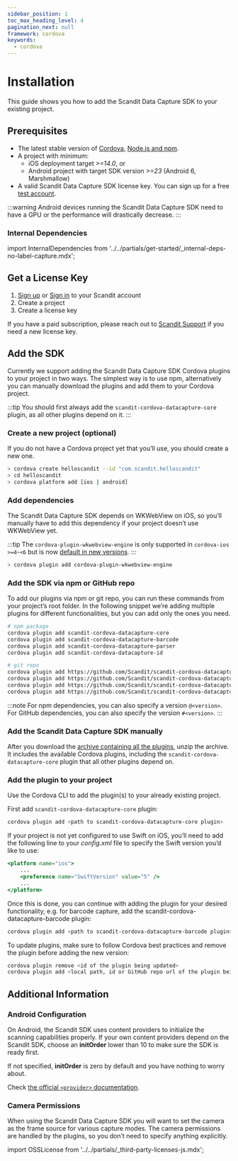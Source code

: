 ```yaml
---
sidebar_position: 1
toc_max_heading_level: 4
pagination_next: null
framework: cordova
keywords:
  - cordova
---
```


# Installation

This guide shows you how to add the Scandit Data Capture SDK to your existing project.

## Prerequisites

- The latest stable version of [Cordova](https://github.com/apache/cordova-cli#installation), [Node.js and npm](https://nodejs.org/en/download/).
- A project with minimum:
	- iOS deployment target _>=14.0_, or
	- Android project with target SDK version _>=23_ (Android 6, Marshmallow)
- A valid Scandit Data Capture SDK license key. You can sign up for a free [test account](https://ssl.scandit.com/dashboard/sign-up?p=test&utm%5Fsource=documentation).

:::warning
Android devices running the Scandit Data Capture SDK need to have a GPU or the performance will drastically decrease.
:::

### Internal Dependencies

import InternalDependencies from '../../partials/get-started/_internal-deps-no-label-capture.mdx';

<InternalDependencies/>

## Get a License Key

1. [Sign up](https://ssl.scandit.com/dashboard/sign-up?p=test) or [Sign in](https://ssl.scandit.com/dashboard/sign-in) to your Scandit account
2. Create a project
3. Create a license key

If you have a paid subscription, please reach out to [Scandit Support](mailto:support@scandit.com) if you need a new license key.

## Add the SDK

Currently we support adding the Scandit Data Capture SDK Cordova plugins to your project in two ways. The simplest way is to use npm, alternatively you can manually download the plugins and add them to your Cordova project.

:::tip
You should first always add the `scandit-cordova-datacapture-core` plugin, as all other plugins depend on it.
:::

### Create a new project (optional)

If you do not have a Cordova project yet that you’ll use, you should create a new one.

```sh
> cordova create helloscandit --id "com.scandit.helloscandit"
> cd helloscandit
> cordova platform add [ios | android]
```

### Add dependencies

The Scandit Data Capture SDK depends on WKWebView on iOS, so you’ll manually have to add this dependency if your project doesn’t use WKWebView yet.

:::tip
The `cordova-plugin-wkwebview-engine` is only supported in `cordova-ios`  `>=4`-`<6` but is now [default in new versions](https://github.com/apache/cordova-plugin-wkwebview-engine?tab=readme-ov-file#deprecation-notice).
:::

```sh
> cordova plugin add cordova-plugin-wkwebview-engine
```

### Add the SDK via npm or GitHub repo

To add our plugins via npm or git repo, you can run these commands from your project’s root folder. In the following snippet we’re adding multiple plugins for different functionalities, but you can add only the ones you need.

```sh
# npm package
cordova plugin add scandit-cordova-datacapture-core
cordova plugin add scandit-cordova-datacapture-barcode
cordova plugin add scandit-cordova-datacapture-parser
cordova plugin add scandit-cordova-datacapture-id

# git repo
cordova plugin add https://github.com/Scandit/scandit-cordova-datacapture-core.git
cordova plugin add https://github.com/Scandit/scandit-cordova-datacapture-barcode.git
cordova plugin add https://github.com/Scandit/scandit-cordova-datacapture-parser.git
cordova plugin add https://github.com/Scandit/scandit-cordova-datacapture-id.git
```

:::note
For npm dependencies, you can also specify a version `@<version>`. For GitHub dependencies, you can also specify the version `#<version>`.
:::

### Add the Scandit Data Capture SDK manually

After you download the [archive containing all the plugins](https://ssl.scandit.com/dashboard/downloads), unzip the archive. It includes the available Cordova plugins, including the `scandit-cordova-datacapture-core` plugin that all other plugins depend on.

### Add the plugin to your project

Use the Cordova CLI to add the plugin(s) to your already existing project.

First add `scandit-cordova-datacapture-core` plugin:

```sh
cordova plugin add <path to scandit-cordova-datacapture-core plugin>
```

If your project is not yet configured to use Swift on iOS, you’ll need to add the following line to your _config.xml_ file to specify the Swift version you’d like to use:

```jsx
<platform name="ios">
	...
	<preference name="SwiftVersion" value="5" />
	...
</platform>
```

Once this is done, you can continue with adding the plugin for your desired functionality, e.g. for barcode capture, add the scandit-cordova-datacapture-barcode plugin:

```sh
cordova plugin add <path to scandit-cordova-datacapture-barcode plugin>
```

To update plugins, make sure to follow Cordova best practices and remove the plugin before adding the new version:

```sh
cordova plugin remove <id of the plugin being updated>
cordova plugin add <local path, id or GitHub repo url of the plugin being updated>
```

## Additional Information

### Android Configuration


On Android, the Scandit SDK uses content providers to initialize the scanning capabilities properly. If your own content providers depend on the Scandit SDK, choose an **initOrder** lower than 10 to make sure the SDK is ready first.

If not specified, **initOrder** is zero by default and you have nothing to worry about.

Check [the official `<provider>` documentation](https://developer.android.com/guide/topics/manifest/provider-element).

### Camera Permissions

When using the Scandit Data Capture SDK you will want to set the camera as the frame source for various capture modes. The camera permissions are handled by the plugins, so you don’t need to specify anything explicitly.

import OSSLicense from '../../partials/_third-party-licenses-js.mdx';

<OSSLicense/>
